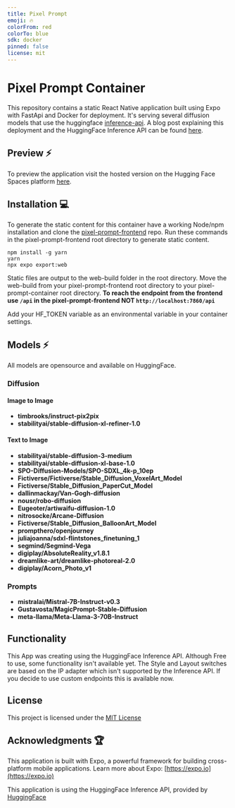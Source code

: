 ```yaml
---
title: Pixel Prompt
emoji: 🔥
colorFrom: red
colorTo: blue
sdk: docker
pinned: false
license: mit
---
```

# Pixel Prompt Container 

This repository contains a static React Native application built using Expo with FastApi and Docker for deployment.   It's serving several diffusion models that use the huggingface [inference-api](https://huggingface.co/docs/api-inference/index). A blog post explaining this deployment and the HuggingFace Inference API can be found [here](https://medium.com/@HatmanStack/cloud-bound-hugging-face-spaces-1101c569690d).

## Preview :zap:

To preview the application visit the hosted version on the Hugging Face Spaces platform [here](https://hatman-pixel-prompt.hf.space).

## Installation   💻

To generate the static content for this container have a working Node/npm installation and clone the [pixel-prompt-frontend](https://github.com/HatmanStack/pixel-prompt-frontend) repo.  Run these commands in the pixel-prompt-frontend root directory to generate static content.

```shell
npm install -g yarn
yarn
npx expo export:web
```

Static files are output to the web-build folder in the root directory. Move the web-build from your pixel-prompt-frontend root directory to your pixel-prompt-container root directory. **To reach the endpoint from the frontend use `/api` in the pixel-prompt-frontend NOT `http://localhost:7860/api`** 

Add your HF_TOKEN variable as an environmental variable in your container settings.

## Models   ⚡

All models are opensource and available on HuggingFace.

### Diffusion

#### Image to Image

- **timbrooks/instruct-pix2pix**
- **stabilityai/stable-diffusion-xl-refiner-1.0**
       
#### Text to Image

- **stabilityai/stable-diffusion-3-medium**
- **stabilityai/stable-diffusion-xl-base-1.0**
- **SPO-Diffusion-Models/SPO-SDXL_4k-p_10ep**
- **Fictiverse/Fictiverse/Stable_Diffusion_VoxelArt_Model**
- **Fictiverse/Stable_Diffusion_PaperCut_Model**
- **dallinmackay/Van-Gogh-diffusion**
- **nousr/robo-diffusion**
- **Eugeoter/artiwaifu-diffusion-1.0**
- **nitrosocke/Arcane-Diffusion**
- **Fictiverse/Stable_Diffusion_BalloonArt_Model**
- **prompthero/openjourney**
- **juliajoanna/sdxl-flintstones_finetuning_1**
- **segmind/Segmind-Vega**
- **digiplay/AbsoluteReality_v1.8.1**
- **dreamlike-art/dreamlike-photoreal-2.0**
- **digiplay/Acorn_Photo_v1**

### Prompts

- **mistralai/Mistral-7B-Instruct-v0.3**
- **Gustavosta/MagicPrompt-Stable-Diffusion**
- **meta-llama/Meta-Llama-3-70B-Instruct**

## Functionality

This App was creating using the HuggingFace Inference API.  Although Free to use, some functionality isn't available yet.  The Style and Layout switches are based on the IP adapter which isn't supported by the Inference API. If you decide to use custom endpoints this is available now.

## License

This project is licensed under the [MIT License](LICENSE)

## Acknowledgments   🏆

This application is built with Expo, a powerful framework for building cross-platform mobile applications. Learn more about Expo: [https://expo.io](https://expo.io)

This application is using the HuggingFace Inference API, provided by <a href="https://huggingface.co">HuggingFace</a> 
